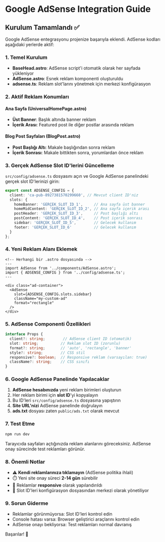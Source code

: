 # Google AdSense Integration Guide

## Kurulum Tamamlandı ✅

Google AdSense entegrasyonu projenize başarıyla eklendi. AdSense kodları aşağıdaki yerlerde aktif:

### 1. Temel Kurulum
- **BaseHead.astro**: AdSense script'i otomatik olarak her sayfada yükleniyor
- **AdSense.astro**: Esnek reklam komponenti oluşturuldu
- **adsense.ts**: Reklam slot'larını yönetmek için merkezi konfigürasyon

### 2. Aktif Reklam Konumları

#### Ana Sayfa (UniversalHomePage.astro)
- **Üst Banner**: Başlık altında banner reklam
- **İçerik Arası**: Featured post ile diğer postlar arasında reklam

#### Blog Post Sayfaları (BlogPost.astro)  
- **Post Başlığı Altı**: Makale başlığından sonra reklam
- **İçerik Sonrası**: Makale bittikten sonra, yorumlardan önce reklam

### 3. Gerçek AdSense Slot ID'lerini Güncelleme

`src/config/adsense.ts` dosyasını açın ve Google AdSense panelindeki gerçek slot ID'lerinizi girin:

```typescript
export const ADSENSE_CONFIG = {
  client: 'ca-pub-8927381570299660', // Mevcut client ID'niz
  slots: {
    homeBanner: 'GERÇEK_SLOT_ID_1',     // Ana sayfa üst banner
    homeMidContent: 'GERÇEK_SLOT_ID_2', // Ana sayfa içerik arası
    postHeader: 'GERÇEK_SLOT_ID_3',     // Post başlığı altı  
    postContent: 'GERÇEK_SLOT_ID_4',    // Post içerik sonrası
    sidebar: 'GERÇEK_SLOT_ID_5',        // Gelecek kullanım
    footer: 'GERÇEK_SLOT_ID_6'          // Gelecek kullanım
  }
};
```

### 4. Yeni Reklam Alanı Eklemek

```astro
<!-- Herhangi bir .astro dosyasında -->
---
import AdSense from '../components/AdSense.astro';
import { ADSENSE_CONFIG } from '../config/adsense.ts';
---

<div class="ad-container">
  <AdSense 
    slot={ADSENSE_CONFIG.slots.sidebar} 
    className="my-custom-ad"
    format="rectangle" 
  />
</div>
```

### 5. AdSense Componenti Özellikleri

```typescript
interface Props {
  client?: string;        // AdSense client ID (otomatik)
  slot: string;          // Reklam slot ID (zorunlu)
  format?: string;       // 'auto', 'rectangle', 'banner'
  style?: string;        // CSS stil
  responsive?: boolean;  // Responsive reklam (varsayılan: true)
  className?: string;    // CSS sınıfı
}
```

### 6. Google AdSense Panelinde Yapılacaklar

1. **AdSense hesabınızda** yeni reklam birimleri oluşturun
2. Her reklam birimi için **slot ID**'yi kopyalayın  
3. Bu ID'leri `src/config/adsense.ts` dosyasına yapıştırın
4. **Site URL'nizi** AdSense panelinde doğrulayın
5. **ads.txt** dosyası zaten `public/ads.txt` olarak mevcut

### 7. Test Etme

```bash
npm run dev
```

Tarayıcıda sayfaları açtığınızda reklam alanlarını göreceksiniz. AdSense onay sürecinde test reklamları görünür.

### 8. Önemli Notlar

- ⚠️ **Kendi reklamlarınıza tıklamayın** (AdSense politika ihlali)
- ⏱️ Yeni site onay süreci **2-14 gün** sürebilir
- 📱 Reklamlar **responsive** olarak yapılandırıldı
- 🎯 Slot ID'leri konfigürasyon dosyasından merkezi olarak yönetiliyor

### 9. Sorun Giderme

- Reklamlar görünmüyorsa: Slot ID'leri kontrol edin
- Console hatası varsa: Browser geliştirici araçlarını kontrol edin
- AdSense onayı bekliyorsa: Test reklamları normal davranış

Başarılar! 🚀
